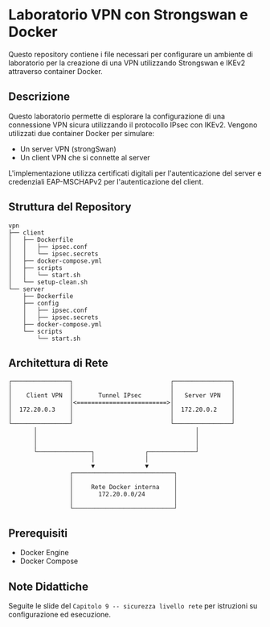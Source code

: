 # Laboratorio VPN con Strongswan e Docker

Questo repository contiene i file necessari per configurare un ambiente di laboratorio per la creazione di una VPN utilizzando Strongswan e IKEv2 attraverso container Docker.

## Descrizione

Questo laboratorio permette di esplorare la configurazione di una connessione VPN sicura utilizzando il protocollo IPsec con IKEv2. Vengono utilizzati due container Docker per simulare:
- Un server VPN (strongSwan)
- Un client VPN che si connette al server

L'implementazione utilizza certificati digitali per l'autenticazione del server e credenziali EAP-MSCHAPv2 per l'autenticazione del client.

## Struttura del Repository

```
vpn
├── client
│   ├── Dockerfile
│   │   ├── ipsec.conf
│   │   └── ipsec.secrets
│   ├── docker-compose.yml
│   ├── scripts
│   │   └── start.sh
│   └── setup-clean.sh
└── server
    ├── Dockerfile
    ├── config
    │   ├── ipsec.conf
    │   ├── ipsec.secrets
    ├── docker-compose.yml
    └── scripts
        └── start.sh
```

## Architettura di Rete

```
┌────────────────┐                           ┌────────────────┐
│                │                           │                │
│    Client VPN  │       Tunnel IPsec        │   Server VPN   │
│                │<=========================>│                │
│  172.20.0.3    │                           │  172.20.0.2    │
│                │                           │                │
└────────────────┘                           └────────────────┘
       │                                            │
       │                                            │
       │                                            │
       └───────────────┐              ┌─────────────┘
                       │              │
                       ▼              ▼
                 ┌────────────────────────────┐
                 │                            │
                 │     Rete Docker interna    │
                 │       172.20.0.0/24        │
                 │                            │
                 └────────────────────────────┘
```

## Prerequisiti

- Docker Engine
- Docker Compose


## Note Didattiche

Seguite le slide del `Capitolo 9 -- sicurezza livello rete` per istruzioni su configurazione ed esecuzione.
